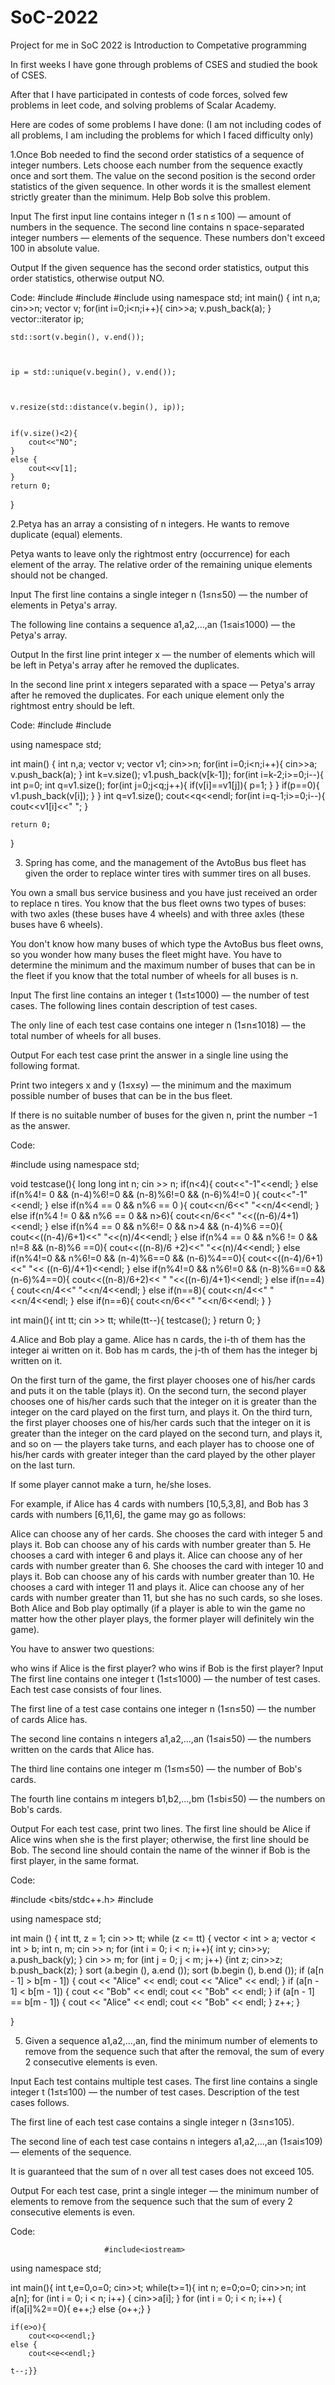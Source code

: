 # SoC-2022

Project for me in SoC 2022 is Introduction to Competative programming

In first weeks I have gone through problems of CSES and studied the book of CSES.

After that I have participated in contests of code forces, solved few problems in leet code, and solving problems of Scalar Academy.


Here are codes of some problems I have done:
(I am not including codes of all problems, I am including the problems for which I faced difficulty only)

1.Once Bob needed to find the second order statistics of a sequence of integer numbers. Lets choose each number from the sequence exactly once and sort them. The value on the second position is the second order statistics of the given sequence. In other words it is the smallest element strictly greater than the minimum. Help Bob solve this problem.

Input
The first input line contains integer n (1 ≤ n ≤ 100) — amount of numbers in the sequence. The second line contains n space-separated integer numbers — elements of the sequence. These numbers don't exceed 100 in absolute value.

Output
If the given sequence has the second order statistics, output this order statistics, otherwise output NO.

Code:
#include <iostream>
#include <vector>
#include <algorithm>
using namespace std;
int main()
{  int n,a;
cin>>n;
	vector<int> v;
for(int i=0;i<n;i++){
    cin>>a;
    v.push_back(a);
}
	vector<int>::iterator ip;
 
	
	std::sort(v.begin(), v.end());
	
 
	
	ip = std::unique(v.begin(), v.end());
	
 
	
	v.resize(std::distance(v.begin(), ip));
 
	
	if(v.size()<2){
	    cout<<"NO";
	}
    else {
        cout<<v[1];
    }
	return 0;
}
                   
 2.Petya has an array a consisting of n integers. He wants to remove duplicate (equal) elements.

Petya wants to leave only the rightmost entry (occurrence) for each element of the array. The relative order of the remaining unique elements should not be changed.

Input
The first line contains a single integer n (1≤n≤50) — the number of elements in Petya's array.

The following line contains a sequence a1,a2,…,an (1≤ai≤1000) — the Petya's array.

Output
In the first line print integer x — the number of elements which will be left in Petya's array after he removed the duplicates.

In the second line print x integers separated with a space — Petya's array after he removed the duplicates. For each unique element only the rightmost entry should be left.
                   
  Code:
             #include <iostream>
#include <vector>
 
 
using namespace std;
 
int main()
{
 int n,a;
 vector<int> v;
 vector<int> v1;
 cin>>n;
 for(int i=0;i<n;i++){
     cin>>a;
    v.push_back(a);
 }
 int k=v.size();
 v1.push_back(v[k-1]);
 for(int i=k-2;i>=0;i--){
     int p=0;
     int q=v1.size();
     for(int j=0;j<q;j++){
     if(v[i]==v1[j]){
         p=1;
     }
     }
     if(p==0){
         v1.push_back(v[i]);
     }
 }
 int q=v1.size();
 cout<<q<<endl;
 for(int i=q-1;i>=0;i--){
     cout<<v1[i]<<" ";
 }
 
    return 0;
}
  
  
  
  3. Spring has come, and the management of the AvtoBus bus fleet has given the order to replace winter tires with summer tires on all buses.

You own a small bus service business and you have just received an order to replace n tires. You know that the bus fleet owns two types of buses: with two axles (these buses have 4 wheels) and with three axles (these buses have 6 wheels).

You don't know how many buses of which type the AvtoBus bus fleet owns, so you wonder how many buses the fleet might have. You have to determine the minimum and the maximum number of buses that can be in the fleet if you know that the total number of wheels for all buses is n.

Input
The first line contains an integer t (1≤t≤1000) — the number of test cases. The following lines contain description of test cases.

The only line of each test case contains one integer n (1≤n≤1018) — the total number of wheels for all buses.

Output
For each test case print the answer in a single line using the following format.

Print two integers x and y (1≤x≤y) — the minimum and the maximum possible number of buses that can be in the bus fleet.

If there is no suitable number of buses for the given n, print the number −1 as the answer.
  
  
  Code:
  
  #include <iostream>
using namespace std;
 
void testcase(){
	long long int n;
	cin >> n;
  if(n<4){
    cout<<"-1"<<endl;
  }
  else
	if(n%4!= 0 && (n-4)%6!=0 && (n-8)%6!=0 && (n-6)%4!=0 ){
    cout<<"-1"<<endl;
  }
  else 
  if(n%4 == 0 && n%6 == 0 ){
    cout<<n/6<<" "<<n/4<<endl;
  }
  else
  if(n%4 != 0 && n%6 == 0 && n>6){
    cout<<n/6<<" "<<((n-6)/4+1)<<endl;
  }
  else 
  if(n%4 == 0 && n%6!= 0 &&  n>4 && (n-4)%6 ==0){
    cout<<((n-4)/6+1)<<" "<<(n)/4<<endl;
  }
  else
  if(n%4 == 0 && n%6 != 0 &&  n!=8 && (n-8)%6 ==0){
    cout<<((n-8)/6 +2)<<" "<<(n)/4<<endl;
  }
  else
  if(n%4!=0 && n%6!=0 && (n-4)%6==0 && (n-6)%4==0){
      cout<<((n-4)/6+1)<<" "<< ((n-6)/4+1)<<endl;
  }
  else
  if(n%4!=0 && n%6!=0 && (n-8)%6==0 && (n-6)%4==0){
      cout<<((n-8)/6+2)<< " "<<((n-6)/4+1)<<endl;
  }
  else
  if(n==4){
      cout<<n/4<<" "<<n/4<<endl;
  }
  else
  if(n==8){
      cout<<n/4<<" "<<n/4<<endl;
  }
  else
  if(n==6){
      cout<<n/6<<" "<<n/6<<endl;
  }
}
 
 
int main(){
	int tt;
	cin >> tt;
	while(tt--){
		testcase();
	}
	return 0;
}
  
  4.Alice and Bob play a game. Alice has n cards, the i-th of them has the integer ai written on it. Bob has m cards, the j-th of them has the integer bj written on it.

On the first turn of the game, the first player chooses one of his/her cards and puts it on the table (plays it). On the second turn, the second player chooses one of his/her cards such that the integer on it is greater than the integer on the card played on the first turn, and plays it. On the third turn, the first player chooses one of his/her cards such that the integer on it is greater than the integer on the card played on the second turn, and plays it, and so on — the players take turns, and each player has to choose one of his/her cards with greater integer than the card played by the other player on the last turn.

If some player cannot make a turn, he/she loses.

For example, if Alice has 4 cards with numbers [10,5,3,8], and Bob has 3 cards with numbers [6,11,6], the game may go as follows:

Alice can choose any of her cards. She chooses the card with integer 5 and plays it.
Bob can choose any of his cards with number greater than 5. He chooses a card with integer 6 and plays it.
Alice can choose any of her cards with number greater than 6. She chooses the card with integer 10 and plays it.
Bob can choose any of his cards with number greater than 10. He chooses a card with integer 11 and plays it.
Alice can choose any of her cards with number greater than 11, but she has no such cards, so she loses.
Both Alice and Bob play optimally (if a player is able to win the game no matter how the other player plays, the former player will definitely win the game).

You have to answer two questions:

who wins if Alice is the first player?
who wins if Bob is the first player?
Input
The first line contains one integer t (1≤t≤1000) — the number of test cases. Each test case consists of four lines.

The first line of a test case contains one integer n (1≤n≤50) — the number of cards Alice has.

The second line contains n integers a1,a2,…,an (1≤ai≤50) — the numbers written on the cards that Alice has.

The third line contains one integer m (1≤m≤50) — the number of Bob's cards.

The fourth line contains m integers b1,b2,…,bm (1≤bi≤50) — the numbers on Bob's cards.

Output
For each test case, print two lines. The first line should be Alice if Alice wins when she is the first player; otherwise, the first line should be Bob. The second line should contain the name of the winner if Bob is the first player, in the same format.
  
  Code:
  
  #include <bits/stdc++.h>
#include <vector>
 
using namespace std;
 
int
main ()
{
  int tt, z = 1;
  cin >> tt;
  while (z <= tt)
    {
      vector < int > a;
      vector < int > b;
      int n, m;
      cin >> n;
      for (int i = 0; i < n; i++){
	  int y;
      cin>>y;
		a.push_back(y);
	}
      cin >> m;
      for (int j = 0; j < m; j++)
	{int z;
    cin>>z;
		b.push_back(z);
	}
      sort (a.begin (), a.end ());
      sort (b.begin (), b.end ());
      if (a[n - 1] > b[m - 1])
	{
	  cout << "Alice" << endl;
	  cout << "Alice" << endl;
	}
      if (a[n - 1] < b[m - 1])
	{
	  cout << "Bob" << endl;
	  cout << "Bob" << endl;
	}
      if (a[n - 1] == b[m - 1])
	{
	  cout << "Alice" << endl;
	  cout << "Bob" << endl;
	}
      z++;
    }
  
}
                         
  5. Given a sequence a1,a2,…,an, find the minimum number of elements to remove from the sequence such that after the removal, the sum of every 2 consecutive elements is even.

Input
Each test contains multiple test cases. The first line contains a single integer t (1≤t≤100) — the number of test cases. Description of the test cases follows.

The first line of each test case contains a single integer n (3≤n≤105).

The second line of each test case contains n integers a1,a2,…,an (1≤ai≤109) — elements of the sequence.

It is guaranteed that the sum of n over all test cases does not exceed 105.

Output
For each test case, print a single integer — the minimum number of elements to remove from the sequence such that the sum of every 2 consecutive elements is even.
                         
   Code:
                         
                         #include<iostream>
 
using namespace std;
 
 
int main(){
	int t,e=0,o=0;
	cin>>t;
	while(t>=1){
	    int n;
	    e=0;o=0;
	cin>>n;
	int a[n];
	for (int i = 0; i < n; i++)
	{
		cin>>a[i];
	}
	for (int i = 0; i < n; i++)
	{
		if(a[i]%2==0){
			e++;}
		else
		{o++;}
	}
	
	if(e>o){
		cout<<o<<endl;}
	else {
		cout<<e<<endl;}
		
	t--;}}
